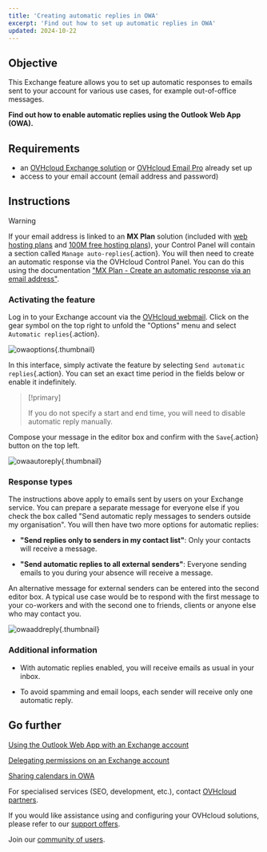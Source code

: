 ```yaml
---
title: 'Creating automatic replies in OWA'
excerpt: 'Find out how to set up automatic replies in OWA'
updated: 2024-10-22
---
```


## Objective

This Exchange feature allows you to set up automatic responses to emails sent to your account for various use cases, for example out-of-office messages.

**Find out how to enable automatic replies using the Outlook Web App (OWA).**

## Requirements

- an [OVHcloud Exchange solution](/links/web/emails-hosted-exchange) or [OVHcloud Email Pro](/links/web/email-pro) already set up
- access to your email account (email address and password)

## Instructions

> [!warning]
>
> If your email address is linked to an **MX Plan** solution (included with [web hosting plans](/links/web/hosting) and [100M free hosting plans](/links/web/domains-free-hosting)), your Control Panel will contain a section called `Manage auto-replies`{.action}. You will then need to create an automatic response via the OVHcloud Control Panel. You can do this using the documentation ["MX Plan - Create an automatic response via an email address"](/pages/web_cloud/email_and_collaborative_solutions/mx_plan/feature_auto_responses).

### Activating the feature

Log in to your Exchange account via the [OVHcloud webmail](/links/web/email). Click on the gear symbol on the top right to unfold the "Options" menu and select `Automatic replies`{.action}.

![owaoptions](images/exchange-autorep-step1.png){.thumbnail}

In this interface, simply activate the feature by selecting `Send automatic replies`{.action}. You can set an exact time period in the fields below or enable it indefinitely.

> [!primary]
>
> If you do not specify a start and end time, you will need to disable automatic reply manually.

Compose your message in the editor box and confirm with the `Save`{.action} button on the top left.

![owaautoreply](images/exchange-autorep-step2.png){.thumbnail}

### Response types

The instructions above apply to emails sent by users on your Exchange service. You can prepare a separate message for everyone else if you check the box called "Send automatic reply messages to senders outside my organisation". You will then have two more options for automatic replies:

- **"Send replies only to senders in my contact list"**: Only your contacts will receive a message.

- **"Send automatic replies to all external senders"**: Everyone sending emails to you during your absence will receive a message.

An alternative message for external senders can be entered into the second editor box. A typical use case would be to respond with the first message to your co-workers and with the second one to friends, clients or anyone else who may contact you.

![owaaddreply](images/exchange-autorep-step3.png){.thumbnail}

### Additional information

- With automatic replies enabled, you will receive emails as usual in your inbox.

- To avoid spamming and email loops, each sender will receive only one automatic reply.

## Go further

[Using the Outlook Web App with an Exchange account](/pages/web_cloud/email_and_collaborative_solutions/using_the_outlook_web_app_webmail/email_owa)

[Delegating permissions on an Exchange account](/pages/web_cloud/email_and_collaborative_solutions/microsoft_exchange/feature_delegation)

[Sharing calendars in OWA](/pages/web_cloud/email_and_collaborative_solutions/using_the_outlook_web_app_webmail/owa_calendar_sharing)

For specialised services (SEO, development, etc.), contact [OVHcloud partners](/links/partner).

If you would like assistance using and configuring your OVHcloud solutions, please refer to our [support offers](/links/support).

Join our [community of users](/links/community).
